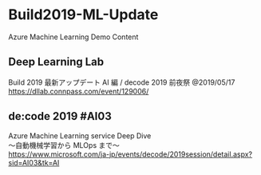 # Build2019-ML-Update

Azure Machine Learning Demo Content

## Deep Learning Lab 
Build 2019 最新アップデート AI 編 / decode 2019 前夜祭 @2019/05/17  
https://dllab.connpass.com/event/129006/

## de:code 2019 #AI03
Azure Machine Learning service Deep Dive  
～自動機械学習から MLOps まで～  
https://www.microsoft.com/ja-jp/events/decode/2019session/detail.aspx?sid=AI03&tk=AI
